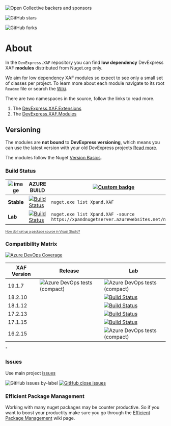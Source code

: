 ![Open Collective backers and sponsors](https://img.shields.io/opencollective/all/expand?label=PLEASE%20SPONSOR%20our%20activities%20if%20we%20helped%20your%20business&style=for-the-badge)

![GitHub stars](https://img.shields.io/github/stars/expandframework/devexpress.xaf?label=Star%20the%20project%20if%20you%20think%20it%20deserves%20it&style=social)

![GitHub forks](https://img.shields.io/github/forks/expandframework/Devexpress.Xaf?label=Fork%20the%20project%20to%20extend%20and%20contribute&style=social)


# About
In the `DevExpress.XAF` repository you can find **low dependency** DevExpress XAF **modules** distributed from Nuget.org only. 

We aim for low dependency XAF modules so expect to see only a small set of classes per project. To learn more about each module navigate to its root `Readme` file or search the [Wiki](http://xaf.wiki.expandframework.com).

There are two namespaces in the source, follow the links to read more. 
1. The [DevExpress.XAF.Extensions](https://github.com/eXpandFramework/XAF/blob/master/src/Extensions/)
2. The [DevExpress.XAF.Modules](https://github.com/eXpandFramework/XAF/tree/master/src/Modules)

## Versioning
The modules are **not bound** to **DevExpress versioning**, which means you can use the latest version with your old DevExpress projects [Read more](https://github.com/eXpandFramework/XAF/tree/master/tools/Xpand.VersionConverter).

The modules follow the Nuget [Version Basics](https://docs.microsoft.com/en-us/nuget/reference/package-versioning#version-basics).

### Build Status

| ![image](https://user-images.githubusercontent.com/159464/66713086-c8c5a800-edae-11e9-9bc1-73ffc0c215fb.png) | **AZURE BUILD** | [![Custom badge](https://img.shields.io/endpoint.svg?label=Nuget.org&url=https%3A%2F%2Fxpandnugetstats.azurewebsites.net%2Fapi%2Ftotals%2FXAF)](https://www.nuget.org/packages?q=Xpand.XAF) 
|----------|--------|--------
**Stable**|[![Build Status](https://dev.azure.com/eXpandDevOps/eXpandFramework/_apis/build/status/DevExpress.XAF-Release?branchName=master)](https://dev.azure.com/eXpandDevOps/eXpandFramework/_build/latest?definitionId=25&branchName=master)|`nuget.exe list Xpand.XAF`
**Lab**|[![Build Status](https://dev.azure.com/eXpandDevOps/eXpandFramework/_apis/build/status/Packages/XAF-Lab?branchName=lab)](https://dev.azure.com/eXpandDevOps/eXpandFramework/_build/latest?definitionId=23?branchName=lab)|`nuget.exe list Xpand.XAF -source https://xpandnugetserver.azurewebsites.net/nuget`
<sub><sup>[How do I set up a package source in Visual Studio?](https://go.microsoft.com/fwlink/?linkid=698608)</sup></sub>

### Compatibility Matrix
[![Azure DevOps Coverage](https://img.shields.io/azure-devops/coverage/eXpandDevOps/expandframework/25.svg?logo=azuredevops)](https://dev.azure.com/eXpandDevOps/eXpandFramework/_build/latest?definitionId=25)



|XAF Version   | Release  | Lab|
|---|---|---|
|19.1.7|![Azure DevOps tests (compact)](https://img.shields.io/azure-devops/tests/expanddevops/expandframework/25?label=%20)|![Azure DevOps tests (compact)](https://img.shields.io/azure-devops/tests/expanddevops/expandframework/23?label=%20)
|18.2.10||[![Build Status](https://dev.azure.com/eXpandDevOps/eXpandFramework/_apis/build/status/lab-Builds/DevExpress.XAF-Lab-18.2?branchName=lab)](https://dev.azure.com/eXpandDevOps/eXpandFramework/_build/latest?definitionId=55&branchName=lab)<br>
|18.1.12||[![Build Status](https://dev.azure.com/eXpandDevOps/eXpandFramework/_apis/build/status/lab-Builds/DevExpress.XAF-Lab-18.1?branchName=lab)](https://dev.azure.com/eXpandDevOps/eXpandFramework/_build/latest?definitionId=56&branchName=lab)<br>
|17.2.13||[![Build Status](https://dev.azure.com/eXpandDevOps/eXpandFramework/_apis/build/status/lab-Builds/DevExpress.XAF-Lab-17.2?branchName=lab)](https://dev.azure.com/eXpandDevOps/eXpandFramework/_build/latest?definitionId=57&branchName=lab)<br>
|17.1.15||[![Build Status](https://dev.azure.com/eXpandDevOps/eXpandFramework/_apis/build/status/lab-Builds/DevExpress.XAF-Lab-17.1?branchName=lab)](https://dev.azure.com/eXpandDevOps/eXpandFramework/_build/latest?definitionId=58&branchName=lab)<br>
|16.2.15||![Azure DevOps tests (compact)](https://img.shields.io/azure-devops/tests/expanddevops/expandframework/59?label=%20)
    "
### Issues
Use main project [issues](https://github.com/eXpandFramework/eXpand/issues/new?assignees=apobekiaris&labels=Question%2C+XAF&template=xaf--question.md&title=)

![GitHub issues by-label](https://img.shields.io/github/issues/expandframework/expand/Standalone_XAF_Modules.svg) [![GitHub close issues](https://img.shields.io/github/issues-closed/eXpandFramework/eXpand/Standalone_XAF_Modules.svg)](https://github.com/eXpandFramework/eXpand/issues?utf8=%E2%9C%93&q=is%3Aissue+is%3Aclosed+sort%3Aupdated-desc+label%3AXAF+)

### Efficient Package Management

Working with many nuget packages may be counter productive. So if you want to boost your productity make sure you go through the [Efficient Package Management](https://github.com/eXpandFramework/DevExpress.XAF/wiki/Efficient-package-management) wiki page.









